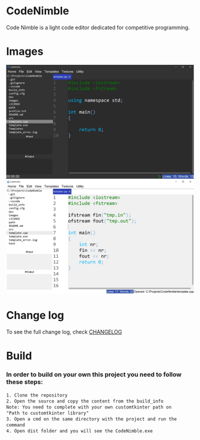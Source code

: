 # CodeNimble
Code Nimble is a light code editor dedicated for competitive programming.

# Images

<img src="images/ss.png">
<img src="images/ss2.png">

# Change log

To see the full change log, check [CHANGELOG](CHANGELOG.md)

# Build

### In order to build on your own this project you need to follow these steps:

    1. Clone the repository
    2. Open the source and copy the content from the build_info
    Note: You need to complete with your own customtkinter path on 
    "Path to customtkinter library"
    3. Open a cmd on the same directory with the project and run the command
    4. Open dist folder and you will see the CodeNimble.exe

